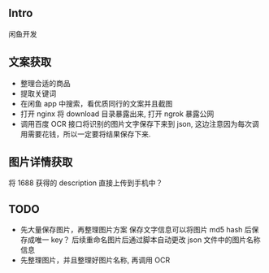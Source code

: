 ## Intro
闲鱼开发

## 文案获取
- 整理合适的商品
- 提取关键词
- 在闲鱼 app 中搜索，看优质同行的文案并且截图
- 打开 nginx 将 download 目录暴露出来, 打开 ngrok 暴露公网
- 调用百度 OCR 接口将识别的图片文字保存下来到 json, 这边注意因为每次调用需要花钱，所以一定要将结果保存下来.

## 图片详情获取
将 1688 获得的 description 直接上传到手机中？

## TODO
- 先大量保存图片，再整理图片方案
  保存文字信息可以将图片 md5 hash 后保存成唯一 key？ 后续重命名图片后通过脚本自动更改 json 文件中的图片名称信息
- 先整理图片，并且整理好图片名称, 再调用 OCR